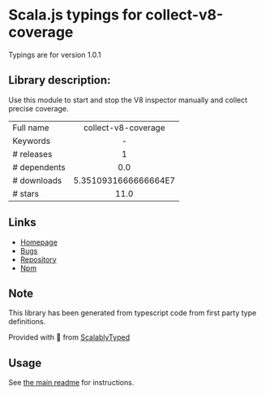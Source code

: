 
# Scala.js typings for collect-v8-coverage

Typings are for version 1.0.1

## Library description:
Use this module to start and stop the V8 inspector manually and collect precise coverage.

|                    |                 |
| ------------------ | :-------------: |
| Full name          | collect-v8-coverage |
| Keywords           | - |
| # releases         | 1 |
| # dependents       | 0.0 |
| # downloads        | 5.3510931666666664E7 |
| # stars            | 11.0 |

## Links
- [Homepage](https://github.com/SimenB/collect-v8-coverage#readme)
- [Bugs](https://github.com/SimenB/collect-v8-coverage/issues)
- [Repository](https://github.com/SimenB/collect-v8-coverage)
- [Npm](https://www.npmjs.com/package/collect-v8-coverage)
    


## Note
This library has been generated from typescript code from first party type definitions.

Provided with :purple_heart: from [ScalablyTyped](https://github.com/oyvindberg/ScalablyTyped)

## Usage
See [the main readme](../../readme.md) for instructions.


